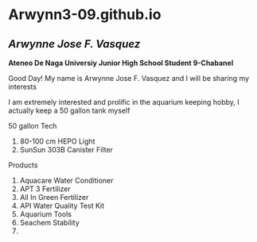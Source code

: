 # Arwynn3-09.github.io
## *Arwynne Jose F. Vasquez*
**Ateneo De Naga Universiy Junior High School Student 9-Chabanel**



Good Day! My name is Arwynne Jose F. Vasquez and I will be sharing my interests


I am extremely interested and prolific in the aquarium keeping hobby, I actually keep a 50 gallon tank myself 

50 gallon Tech
1. 80-100 cm HEPO Light
2. SunSun 303B Canister Filter

Products
1. Aquacare Water Conditioner
2. APT 3 Fertilizer
3. All In Green Fertilizer
4. API Water Quality Test Kit
5. Aquarium Tools
6. Seachem Stability
7. 
